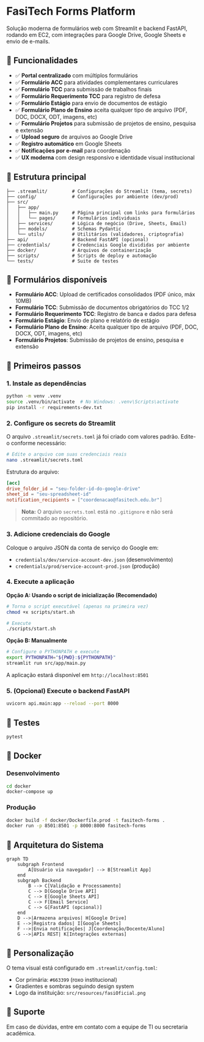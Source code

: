 # FasiTech Forms Platform

Solução moderna de formulários web com Streamlit e backend FastAPI, rodando em EC2, com integrações para Google Drive, Google Sheets e envio de e-mails.

## 🎯 Funcionalidades

- ✅ **Portal centralizado** com múltiplos formulários
- ✅ **Formulário ACC** para atividades complementares curriculares
- ✅ **Formulário TCC** para submissão de trabalhos finais
- ✅ **Formulário Requerimento TCC** para registro de defesa
- ✅ **Formulário Estágio** para envio de documentos de estágio
- ✅ **Formulário Plano de Ensino** aceita qualquer tipo de arquivo (PDF, DOC, DOCX, ODT, imagens, etc)
- ✅ **Formulário Projetos** para submissão de projetos de ensino, pesquisa e extensão
- ✅ **Upload seguro** de arquivos ao Google Drive
- ✅ **Registro automático** em Google Sheets
- ✅ **Notificações por e-mail** para coordenação
- ✅ **UX moderna** com design responsivo e identidade visual institucional

## 📁 Estrutura principal

```text
├── .streamlit/         # Configurações do Streamlit (tema, secrets)
├── config/             # Configurações por ambiente (dev/prod)
├── src/
│   ├── app/
│   │   ├── main.py     # Página principal com links para formulários
│   │   └── pages/      # Formulários individuais
│   ├── services/       # Lógica de negócio (Drive, Sheets, Email)
│   ├── models/         # Schemas Pydantic
│   └── utils/          # Utilitários (validadores, criptografia)
├── api/                # Backend FastAPI (opcional)
├── credentials/        # Credenciais Google divididas por ambiente
├── docker/             # Arquivos de containerização
├── scripts/            # Scripts de deploy e automação
└── tests/              # Suite de testes
```

## 📝 Formulários disponíveis

- **Formulário ACC**: Upload de certificados consolidados (PDF único, máx 10MB)
- **Formulário TCC**: Submissão de documentos obrigatórios do TCC 1/2
- **Formulário Requerimento TCC**: Registro de banca e dados para defesa
- **Formulário Estágio**: Envio de plano e relatório de estágio
- **Formulário Plano de Ensino**: Aceita qualquer tipo de arquivo (PDF, DOC, DOCX, ODT, imagens, etc)
- **Formulário Projetos**: Submissão de projetos de ensino, pesquisa e extensão

## 🚀 Primeiros passos

### 1. Instale as dependências

```bash
python -m venv .venv
source .venv/bin/activate  # No Windows: .venv\Scripts\activate
pip install -r requirements-dev.txt
```

### 2. Configure os secrets do Streamlit

O arquivo `.streamlit/secrets.toml` já foi criado com valores padrão. Edite-o conforme necessário:

```bash
# Edite o arquivo com suas credenciais reais
nano .streamlit/secrets.toml
```

Estrutura do arquivo:

```toml
[acc]
drive_folder_id = "seu-folder-id-do-google-drive"
sheet_id = "seu-spreadsheet-id"
notification_recipients = ["coordenacao@fasitech.edu.br"]
```

> **Nota:** O arquivo `secrets.toml` está no `.gitignore` e não será commitado ao repositório.

### 3. Adicione credenciais do Google

Coloque o arquivo JSON da conta de serviço do Google em:
- `credentials/dev/service-account-dev.json` (desenvolvimento)
- `credentials/prod/service-account-prod.json` (produção)

### 4. Execute a aplicação

**Opção A: Usando o script de inicialização (Recomendado)**

```bash
# Torna o script executável (apenas na primeira vez)
chmod +x scripts/start.sh

# Execute
./scripts/start.sh
```

**Opção B: Manualmente**

```bash
# Configure o PYTHONPATH e execute
export PYTHONPATH="${PWD}:${PYTHONPATH}"
streamlit run src/app/main.py
```

A aplicação estará disponível em `http://localhost:8501`

### 5. (Opcional) Execute o backend FastAPI

```bash
uvicorn api.main:app --reload --port 8000
```

## 🧪 Testes

```bash
pytest
```

## 🐳 Docker

### Desenvolvimento
```bash
cd docker
docker-compose up
```

### Produção
```bash
docker build -f docker/Dockerfile.prod -t fasitech-forms .
docker run -p 8501:8501 -p 8000:8000 fasitech-forms
```

## 🧩 Arquitetura do Sistema

```mermaid
graph TD
    subgraph Frontend
        A[Usuário via navegador] --> B[Streamlit App]
    end
    subgraph Backend
        B --> C[Validação e Processamento]
        C --> D[Google Drive API]
        C --> E[Google Sheets API]
        C --> F[Email Service]
        C --> G[FastAPI (opcional)]
    end
    D -->|Armazena arquivos| H[Google Drive]
    E -->|Registra dados| I[Google Sheets]
    F -->|Envia notificações| J[Coordenação/Docente/Aluno]
    G -->|APIs REST| K[Integrações externas]
```

## 🎨 Personalização

O tema visual está configurado em `.streamlit/config.toml`:
- Cor primária: `#663399` (roxo institucional)
- Gradientes e sombras seguindo design system
- Logo da instituição: `src/resources/fasiOficial.png`

## 📧 Suporte

Em caso de dúvidas, entre em contato com a equipe de TI ou secretaria acadêmica.
